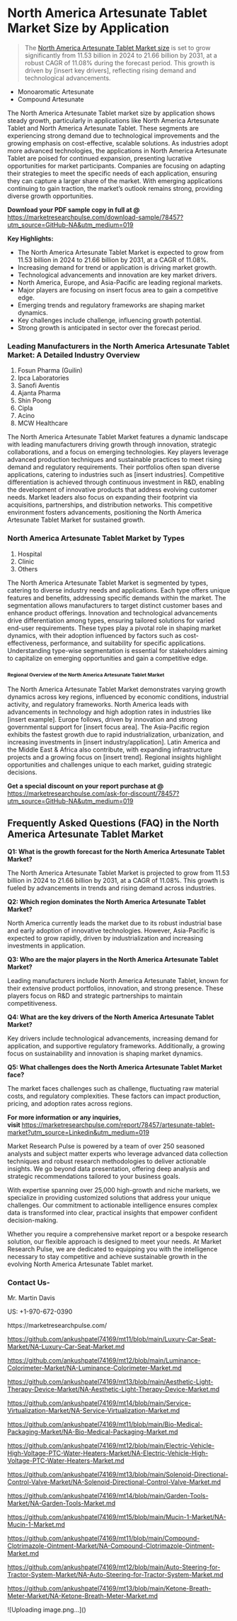 <h1>North America Artesunate Tablet Market&nbsp;Size by Application</h1><blockquote><p>The <a href="https://marketresearchpulse.com/download-sample/78457?utm_source=GitHub-NA&amp;utm_medium=019">North America Artesunate Tablet Market size</a> is set to grow significantly from 11.53 billion in 2024 to 21.66 billion by 2031, at a robust CAGR of 11.08% during the forecast period. This growth is driven by [insert key drivers], reflecting rising demand and technological advancements.</p></blockquote><ul><li>Monoaromatic Artesunate<li> Compound Artesunate</li></ul><p>The North America Artesunate Tablet market size by application shows steady growth, particularly in applications like North America Artesunate Tablet and North America Artesunate Tablet. These segments are experiencing strong demand due to technological improvements and the growing emphasis on cost-effective, scalable solutions. As industries adopt more advanced technologies, the applications in North America Artesunate Tablet are poised for continued expansion, presenting lucrative opportunities for market participants. Companies are focusing on adapting their strategies to meet the specific needs of each application, ensuring they can capture a larger share of the market. With emerging applications continuing to gain traction, the market’s outlook remains strong, providing diverse growth opportunities.</p><p><strong>Download your PDF sample copy in full at @ </strong><a href="https://marketresearchpulse.com/download-sample/78457?utm_source=GitHub-NA&amp;utm_medium=019">https://marketresearchpulse.com/download-sample/78457?utm_source=GitHub-NA&amp;utm_medium=019</a></p><p><strong>Key Highlights: </strong></p><ul><li>The North America Artesunate Tablet Market is expected to grow from 11.53 billion in 2024 to 21.66 billion by 2031, at a CAGR of 11.08%.</li><li>Increasing demand for trend or application is driving market growth.</li><li>Technological advancements and innovation are key market drivers.</li><li>North America, Europe, and Asia-Pacific are leading regional markets.</li><li>Major players are focusing on insert focus area to gain a competitive edge.</li><li>Emerging trends and regulatory frameworks are shaping market dynamics.</li><li>Key challenges include challenge, influencing growth potential.</li><li>Strong growth is anticipated in sector over the forecast period.</li></ul><h3>Leading Manufacturers in the North America Artesunate Tablet Market: A Detailed Industry Overview</h3><ol><li>Fosun Pharma (Guilin)</li><li>Ipca Laboratories</li><li>Sanofi Aventis</li><li>Ajanta Pharma</li><li>Shin Poong</li><li>Cipla</li><li>Acino</li><li>MCW Healthcare</li></ol><div class="flex max-w-full flex-col flex-grow"><div class="min-h-8 text-message flex w-full flex-col items-end gap-2 whitespace-normal break-words [.text-message+&amp;]:mt-5" dir="auto" data-message-author-role="assistant" data-message-id="fd8432e4-4910-450d-b182-61b7bfb0a01f" data-message-model-slug="gpt-4o"><div class="flex w-full flex-col gap-1 empty:hidden first:pt-[3px]"><div class="markdown prose w-full break-words dark:prose-invert light"><p>The North America Artesunate Tablet Market features a dynamic landscape with leading manufacturers driving growth through innovation, strategic collaborations, and a focus on emerging technologies. Key players leverage advanced production techniques and sustainable practices to meet rising demand and regulatory requirements. Their portfolios often span diverse applications, catering to industries such as [insert industries]. Competitive differentiation is achieved through continuous investment in R&amp;D, enabling the development of innovative products that address evolving customer needs. Market leaders also focus on expanding their footprint via acquisitions, partnerships, and distribution networks. This competitive environment fosters advancements, positioning the North America Artesunate Tablet Market for sustained growth.</p></div></div></div></div><h3>North America Artesunate Tablet Market by Types</h3><ol><li>Hospital<li> Clinic<li> Others</li></ol><div class="flex max-w-full flex-col flex-grow"><div class="min-h-8 text-message flex w-full flex-col items-end gap-2 whitespace-normal break-words [.text-message+&amp;]:mt-5" dir="auto" data-message-author-role="assistant" data-message-id="084470be-0bb7-4664-bddf-5156b4f41249" data-message-model-slug="gpt-4o-mini"><div class="flex w-full flex-col gap-1 empty:hidden first:pt-[3px]"><div class="markdown prose w-full break-words dark:prose-invert light"><p>The North America Artesunate Tablet Market is segmented by types, catering to diverse industry needs and applications. Each type offers unique features and benefits, addressing specific demands within the market. The segmentation allows manufacturers to target distinct customer bases and enhance product offerings. Innovation and technological advancements drive differentiation among types, ensuring tailored solutions for varied end-user requirements. These types play a pivotal role in shaping market dynamics, with their adoption influenced by factors such as cost-effectiveness, performance, and suitability for specific applications. Understanding type-wise segmentation is essential for stakeholders aiming to capitalize on emerging opportunities and gain a competitive edge.</p></div></div></div></div><h3><span style="font-size: 11px;">Regional Overview of the North America Artesunate Tablet Market</span></h3><div class="flex max-w-full flex-col flex-grow"><div class="min-h-8 text-message flex w-full flex-col items-end gap-2 whitespace-normal break-words [.text-message+&amp;]:mt-5" dir="auto" data-message-author-role="assistant" data-message-id="e9038762-ce64-4e30-91c9-9bd413514231" data-message-model-slug="gpt-4o-mini"><div class="flex w-full flex-col gap-1 empty:hidden first:pt-[3px]"><div class="markdown prose w-full break-words dark:prose-invert light"><p>The North America Artesunate Tablet Market demonstrates varying growth dynamics across key regions, influenced by economic conditions, industrial activity, and regulatory frameworks. North America leads with advancements in technology and high adoption rates in industries like [insert example]. Europe follows, driven by innovation and strong governmental support for [insert focus area]. The Asia-Pacific region exhibits the fastest growth due to rapid industrialization, urbanization, and increasing investments in [insert industry/application]. Latin America and the Middle East &amp; Africa also contribute, with expanding infrastructure projects and a growing focus on [insert trend]. Regional insights highlight opportunities and challenges unique to each market, guiding strategic decisions.</p></div></div></div></div><p><strong>Get a special discount on your report purchase at @ </strong><a href="https://marketresearchpulse.com/ask-for-discount/78457?utm_source=GitHub-NA&amp;utm_medium=019">https://marketresearchpulse.com/ask-for-discount/78457?utm_source=GitHub-NA&amp;utm_medium=019</a></p><h2>Frequently Asked Questions (FAQ) in the North America Artesunate Tablet Market</h2><p><strong>Q1: What is the growth forecast for the North America Artesunate Tablet Market?</strong></p><p>The North America Artesunate Tablet Market is projected to grow from 11.53 billion in 2024 to 21.66 billion by 2031, at a CAGR of 11.08%. This growth is fueled by advancements in trends and rising demand across industries.</p><p><strong>Q2: Which region dominates the North America Artesunate Tablet Market?</strong></p><p>North America currently leads the market due to its robust industrial base and early adoption of innovative technologies. However, Asia-Pacific is expected to grow rapidly, driven by industrialization and increasing investments in application.</p><p><strong>Q3: Who are the major players in the North America Artesunate Tablet Market?</strong></p><p>Leading manufacturers include North America Artesunate Tablet, known for their extensive product portfolios, innovation, and strong presence. These players focus on R&amp;D and strategic partnerships to maintain competitiveness.</p><p><strong>Q4: What are the key drivers of the North America Artesunate Tablet Market?</strong></p><p>Key drivers include technological advancements, increasing demand for application, and supportive regulatory frameworks. Additionally, a growing focus on sustainability and innovation is shaping market dynamics.</p><p><strong>Q5: What challenges does the North America Artesunate Tablet Market face?</strong></p><p>The market faces challenges such as challenge, fluctuating raw material costs, and regulatory complexities. These factors can impact production, pricing, and adoption rates across regions.</p><p><strong>For more information or any inquiries, visit&nbsp;</strong><a href="https://marketresearchpulse.com/report/78457/artesunate-tablet-market?utm_source=Linkedin&utm_medium=019">https://marketresearchpulse.com/report/78457/artesunate-tablet-market?utm_source=Linkedin&utm_medium=019</a></p><p>Market Research Pulse is powered by a team of over 250 seasoned analysts and subject matter experts who leverage advanced data collection techniques and robust research methodologies to deliver actionable insights. We go beyond data presentation, offering deep analysis and strategic recommendations tailored to your business goals.</p><p>With expertise spanning over 25,000 high-growth and niche markets, we specialize in providing customized solutions that address your unique challenges. Our commitment to actionable intelligence ensures complex data is transformed into clear, practical insights that empower confident decision-making.</p><p>Whether you require a comprehensive market report or a bespoke research solution, our flexible approach is designed to meet your needs. At Market Research Pulse, we are dedicated to equipping you with the intelligence necessary to stay competitive and achieve sustainable growth in the evolving North America Artesunate Tablet market.</p><h3><strong>Contact Us-</strong></h3><p>Mr. Martin Davis</p><p>US: +1-970-672-0390</p><p>https://marketresearchpulse.com/</p><p><a href="https://github.com/ankushpatel74169/mt11/blob/main/Luxury-Car-Seat-Market/NA-Luxury-Car-Seat-Market.md">https://github.com/ankushpatel74169/mt11/blob/main/Luxury-Car-Seat-Market/NA-Luxury-Car-Seat-Market.md</a></p><p><a href="https://github.com/ankushpatel74169/mt12/blob/main/Luminance-Colorimeter-Market/NA-Luminance-Colorimeter-Market.md">https://github.com/ankushpatel74169/mt12/blob/main/Luminance-Colorimeter-Market/NA-Luminance-Colorimeter-Market.md</a></p><p><a href="https://github.com/ankushpatel74169/mt13/blob/main/Aesthetic-Light-Therapy-Device-Market/NA-Aesthetic-Light-Therapy-Device-Market.md">https://github.com/ankushpatel74169/mt13/blob/main/Aesthetic-Light-Therapy-Device-Market/NA-Aesthetic-Light-Therapy-Device-Market.md</a></p><p><a href="https://github.com/ankushpatel74169/mt14/blob/main/Service-Virtualization-Market/NA-Service-Virtualization-Market.md">https://github.com/ankushpatel74169/mt14/blob/main/Service-Virtualization-Market/NA-Service-Virtualization-Market.md</a></p><p><a href="https://github.com/ankushpatel74169/mt11/blob/main/Bio-Medical-Packaging-Market/NA-Bio-Medical-Packaging-Market.md">https://github.com/ankushpatel74169/mt11/blob/main/Bio-Medical-Packaging-Market/NA-Bio-Medical-Packaging-Market.md</a></p><p><a href="https://github.com/ankushpatel74169/mt12/blob/main/Electric-Vehicle-High-Voltage-PTC-Water-Heaters-Market/NA-Electric-Vehicle-High-Voltage-PTC-Water-Heaters-Market.md">https://github.com/ankushpatel74169/mt12/blob/main/Electric-Vehicle-High-Voltage-PTC-Water-Heaters-Market/NA-Electric-Vehicle-High-Voltage-PTC-Water-Heaters-Market.md</a></p><p><a href="https://github.com/ankushpatel74169/mt13/blob/main/Solenoid-Directional-Control-Valve-Market/NA-Solenoid-Directional-Control-Valve-Market.md">https://github.com/ankushpatel74169/mt13/blob/main/Solenoid-Directional-Control-Valve-Market/NA-Solenoid-Directional-Control-Valve-Market.md</a></p><p><a href="https://github.com/ankushpatel74169/mt14/blob/main/Garden-Tools-Market/NA-Garden-Tools-Market.md">https://github.com/ankushpatel74169/mt14/blob/main/Garden-Tools-Market/NA-Garden-Tools-Market.md</a></p><p><a href="https://github.com/ankushpatel74169/mt15/blob/main/Mucin-1-Market/NA-Mucin-1-Market.md">https://github.com/ankushpatel74169/mt15/blob/main/Mucin-1-Market/NA-Mucin-1-Market.md</a></p><p><a href="https://github.com/ankushpatel74169/mt11/blob/main/Compound-Clotrimazole-Ointment-Market/NA-Compound-Clotrimazole-Ointment-Market.md">https://github.com/ankushpatel74169/mt11/blob/main/Compound-Clotrimazole-Ointment-Market/NA-Compound-Clotrimazole-Ointment-Market.md</a></p><p><a href="https://github.com/ankushpatel74169/mt12/blob/main/Auto-Steering-for-Tractor-System-Market/NA-Auto-Steering-for-Tractor-System-Market.md">https://github.com/ankushpatel74169/mt12/blob/main/Auto-Steering-for-Tractor-System-Market/NA-Auto-Steering-for-Tractor-System-Market.md</a></p><p><a href="https://github.com/ankushpatel74169/mt13/blob/main/Ketone-Breath-Meter-Market/NA-Ketone-Breath-Meter-Market.md">https://github.com/ankushpatel74169/mt13/blob/main/Ketone-Breath-Meter-Market/NA-Ketone-Breath-Meter-Market.md</a></p>
![Uploading image.png…]()
